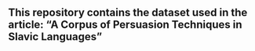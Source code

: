 ## This repository contains the dataset used in the article: “A Corpus of Persuasion Techniques in Slavic Languages”

